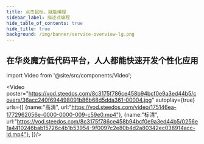 ```yaml
---
title: 点击鼠标，就能编程
sidebar_label: 描述式编程
hide_table_of_contents: true
hide_title: true
background: /img/banner/service-overview-lg.png
---
```


## 在华炎魔方低代码平台，人人都能快速开发个性化应用

import Video from '@site/src/components/Video';

<Video 
    poster="https://vod.steedos.com/8c3175f786ce458b94bcf0e9a3ed44b5/covers/36acc240f694498091b86b68d5dda361-00004.jpg"
    autoplay={true}
    urls={[
        {name:"高清", url:"https://vod.steedos.com/video/175146ea-1772962056e-0000-0000-009-c59e0.mp4"},
        {name:"标清", url:"https://vod.steedos.com/8c3175f786ce458b94bcf0e9a3ed44b5/0256e1a4410246bab15726c4b1b53954-9f0097c2e80b4d2a80342ec038914acc-ld.mp4"},
    ]}/>
